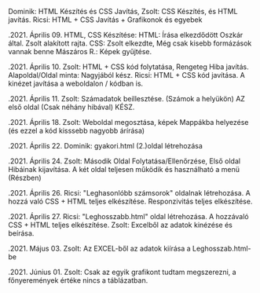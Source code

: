 Dominik: HTML Készítés és CSS Javítás, Zsolt: CSS Készítés, és HTML javítás. Ricsi: HTML + CSS Javítás + Grafikonok és egyebek

.2021. Április 09.
HTML, CSS Készítése:
HTML: Írása elkezdődött Oszkár által. Zsolt alakított rajta.
CSS: Zsolt elkezdte, Még csak kisebb formázások vannak benne
Mászáros R.: Képek gyűjtése.

.2021. Április 10.
Zsolt: HTML + CSS kód folytatása, Rengeteg Hiba javítás.
Alapoldal/Oldal minta: Nagyjából kész.
Ricsi: HTML + CSS kód javítása. 
A kinézet javítása a weboldalon / kódban is.

.2021. Április 11.
Zsolt: Számadatok beillesztése. (Számok a helyükön)
AZ első oldal (Csak néhány hibával) KÉSZ.

.2021. Április 18.
Zsolt: Weboldal megosztása, képek Mappákba helyezése (és ezzel a kód kisssebb nagyobb árírása)

.2021. Április 22.
Dominik: gyakori.html (2.)oldal létrehozása

.2021. Április 24.
Zsolt: Második Oldal Folytatása/Ellenőrzése, Első oldal Hibáinak kijavítása. A két oldal teljesen működik és használható a menü (Részben)

.2021. Április 26.
Ricsi: "Leghasonlóbb számsorok" oldalnak létrehozása. A hozzá való CSS + HTML teljes elkészítése. Responzivitás teljes elkészítése.

.2021. Április 27.
Ricsi: "Leghosszabb.html" oldal létrehozása. A hozzávaló CSS + HTML teljes elkészítése.
Zsolt: Excelből az adatok kinézése és beírása.

.2021. Május 03.
Zsolt: Az EXCEL-ből az adatok kiírása a Leghosszab.html-be

.2021. Június 01.
Zsolt: Csak az egyik grafikont tudtam megszerezni, a főnyeremények értéke nincs a táblázatban.